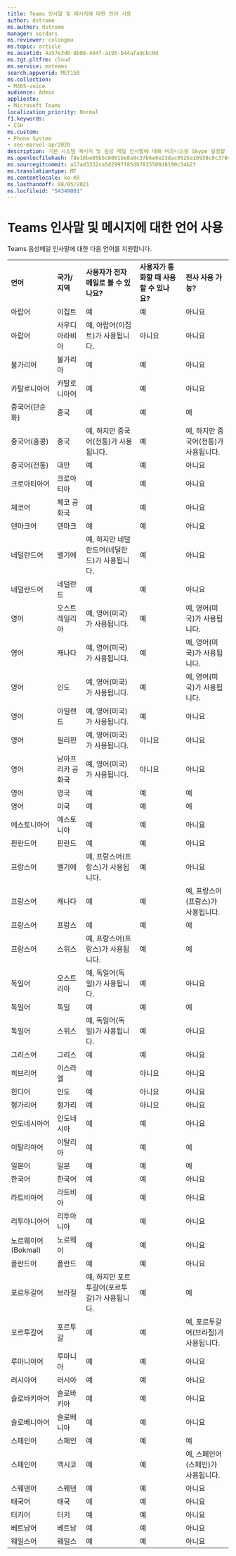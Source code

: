 ```yaml
---
title: Teams 인사말 및 메시지에 대한 언어 사용
author: dstrome
ms.author: dstrome
manager: serdars
ms.reviewer: colongma
ms.topic: article
ms.assetid: 4a57e3d0-8b08-494f-a195-b44afa9cbc0d
ms.tgt.pltfrm: cloud
ms.service: msteams
search.appverid: MET150
ms.collection:
- M365-voice
audience: Admin
appliesto:
- Microsoft Teams
localization_priority: Normal
f1.keywords:
- CSH
ms.custom:
- Phone System
- seo-marvel-apr2020
description: 기본 시스템 메시지 및 음성 메일 인사말에 대해 비즈니스용 Skype 설정할 수 있는 언어에 대해 자세히 알아보습니다.
ms.openlocfilehash: f8e16be05b5c6001be8a9c37b6e0e23dac0525a16938c8c378450439f57aee88
ms.sourcegitcommit: a17ad3332ca5d2997f85db7835500d8190c34b2f
ms.translationtype: MT
ms.contentlocale: ko-KR
ms.lasthandoff: 08/05/2021
ms.locfileid: "54349001"
---
```

# <a name="teams-languages-for-voicemail-greetings-and-messages"></a>Teams 인사말 및 메시지에 대한 언어 사용

Teams 음성메일 인사말에 대한 다음 언어를 지원합니다.
  
||||||
|:-------------|:------------------|:--------------------------------------------|:-------------------------------------|:-----------------------------|
|**언어**  |**국가/지역** |**사용자가 전자 메일로 볼 수 있나요?** |**사용자가 통화할 때 사용할 수 있나요?** |**전사 사용 가능?**  |
|아랍어        |이집트              |예                                          |예                                   |아니요  |
|아랍어        |사우디아라비아       |예, 아랍어(이집트)가 사용됩니다.             |아니요                                    |아니요  |
|불가리어     |불가리아           |예                                          |예                                   |아니요  |
|카탈로니아어       |카탈로니아어            |예                                          |예                                   |아니요  |
|중국어(단순화)   |중국     |예                                          |예                                   |예 |
|중국어(홍콩)    |중국     |예, 하지만 중국어(전통)가 사용됩니다.      |예                                   |예, 하지만 중국어(전통)가 사용됩니다. |
|중국어(전통)  |대만    |예                                          |예                                   |아니요  |
|크로아티아어      |크로아티아            |예                                          |예                                   |아니요  |
|체코어         |체코 공화국     |예                                          |예                                   |아니요  |
|덴마크어        |덴마크            |예                                          |예                                   |아니요  |
|네덜란드어         |벨기에            |예, 하지만 네덜란드어(네덜란드)가 사용됩니다.        |예                                   |아니요  |
|네덜란드어         |네덜란드        |예                                          |예                                   |아니요  |
|영어       |오스트레일리아          |예, 영어(미국)가 사용됩니다.    |예                                   |예, 영어(미국)가 사용됩니다. |
|영어       |캐나다             |예, 영어(미국)가 사용됩니다.    |예                                   |예, 영어(미국)가 사용됩니다. |
|영어       |인도              |예, 영어(미국)가 사용됩니다.    |예                                   |예, 영어(미국)가 사용됩니다. |
|영어       |아일랜드            |예, 영어(미국)가 사용됩니다.    |예                                   |아니요  |
|영어       |필리핀        |예, 영어(미국)가 사용됩니다.    |아니요                                    |아니요  |
|영어       |남아프리카 공화국       |예, 영어(미국)가 사용됩니다.    |아니요                                    |아니요  |
|영어       |영국      |예                                          |예                                   |예 |
|영어       |미국      |예                                          |예                                   |예 |
|에스토니아어      |에스토니아            |예                                          |예                                   |아니요  |
|핀란드어       |핀란드            |예                                          |예                                   |아니요  |
|프랑스어        |벨기에            |예, 프랑스어(프랑스)가 사용됩니다.            |예                                   |아니요  |
|프랑스어        |캐나다             |예                                          |예                                   |예, 프랑스어(프랑스)가 사용됩니다.   |
|프랑스어        |프랑스             |예                                          |예                                   |예 |
|프랑스어        |스위스        |예, 프랑스어(프랑스)가 사용됩니다.            |예                                   |예 |
|독일어        |오스트리아            |예, 독일어(독일)가 사용됩니다.           |예                                   |아니요  |
|독일어        |독일            |예                                          |예                                   |예 |
|독일어        |스위스        |예, 독일어(독일)가 사용됩니다.           |예                                   |아니요  |
|그리스어         |그리스             |예                                          |예                                   |아니요  |
|히브리어        |이스라엘             |예                                          |아니요                                    |아니요  |
|힌디어         |인도              |예                                          |아니요                                    |아니요  |
|헝가리어     |헝가리            |예                                          |아니요                                    |아니요  |
|인도네시아어    |인도네시아          |예                                          |예                                   |아니요  |
|이탈리아어       |이탈리아              |예                                          |예                                   |예 |
|일본어      |일본              |예                                          |예                                   |예 |
|한국어        |한국어             |예                                          |예                                   |아니요  |
|라트비아어       |라트비아             |예                                          |예                                   |아니요  |
|리투아니아어    |리투아니아          |예                                          |예                                   |아니요  |
|노르웨이어(Bokmal)   |노르웨이      |예                                          |예                                   |아니요  |
|폴란드어        |폴란드             |예                                          |예                                   |아니요  |
|포르투갈어    |브라질             |예, 하지만 포르투갈어(포르투갈)가 사용됩니다.      |예                                   |예 |
|포르투갈어    |포르투갈           |예                                          |예                                   |예, 포르투갈어(브라질)가 사용됩니다.  |
|루마니아어      |루마니아            |예                                          |예                                   |아니요  |
|러시아어       |러시아             |예                                          |예                                   |아니요  |
|슬로바키아어        |슬로바키아           |예                                          |예                                   |아니요  |
|슬로베니아어     |슬로베니아           |예                                          |예                                   |아니요  |
|스페인어       |스페인              |예                                          |예                                   |예 |
|스페인어       |멕시코             |예                                          |예                                   |예, 스페인어(스페인)가 사용됩니다.   |
|스웨덴어       |스웨덴             |예                                          |예                                   |아니요  |
|태국어          |태국           |예                                          |예                                   |아니요  |
|터키어       |터키             |예                                          |예                                   |아니요  |
|베트남어    |베트남            |예                                          |예                                   |아니요  |
|웨일스어         |웨일스              |예                                          |예                                   |아니요  |

 
